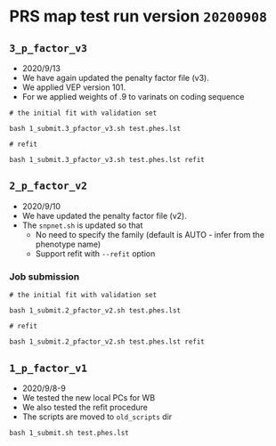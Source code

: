 # PRS map test run version `20200908`

## `3_p_factor_v3`

- 2020/9/13
- We have again updated the penalty factor file (v3).
- We applied VEP version 101.
- For we applied weights of .9 to varinats on coding sequence

```{bash}
# the initial fit with validation set

bash 1_submit.3_pfactor_v3.sh test.phes.lst

# refit

bash 1_submit.3_pfactor_v3.sh test.phes.lst refit
```


## `2_p_factor_v2`

- 2020/9/10
- We have updated the penalty factor file (v2).
- The `snpnet.sh` is updated so that
  - No need to specify the family (default is AUTO - infer from the phenotype name)
  - Support refit with `--refit` option

### Job submission

```{bash}
# the initial fit with validation set

bash 1_submit.2_pfactor_v2.sh test.phes.lst

# refit

bash 1_submit.2_pfactor_v2.sh test.phes.lst refit
```

## `1_p_factor_v1`

- 2020/9/8-9
- We tested the new local PCs for WB
- We also tested the refit procedure
- The scripts are moved to `old_scripts` dir

```{bash}
bash 1_submit.sh test.phes.lst
```
